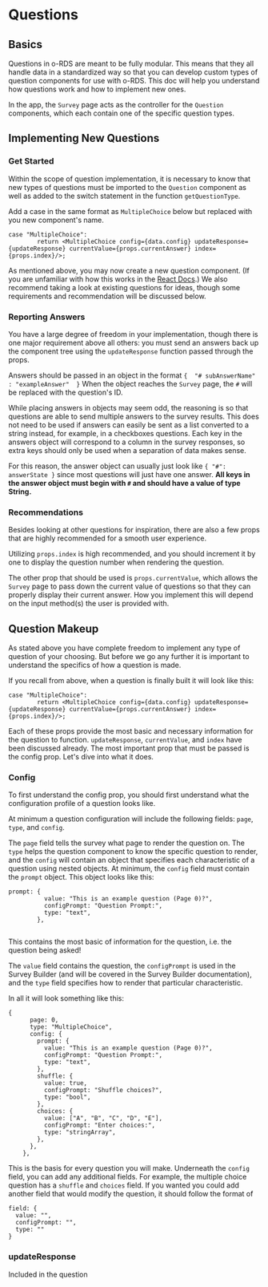 # Questions

## Basics
Questions in o-RDS are meant to be fully modular. This means that they all handle data in a standardized way so that you can develop custom types of question components for use with o-RDS. This doc will help you understand how questions work and how to implement new ones.

In the app, the `Survey` page acts as the controller for the `Question` components, which each contain one of the specific question types.

## Implementing New Questions
### Get Started
Within the scope of question implementation, it is necessary to know that new types of questions must be imported to the `Question` component as well as added to the switch statement in the function `getQuestionType`.


Add a case in the same format as `MultipleChoice` below but replaced with you new component's name.
```
case "MultipleChoice":
        return <MultipleChoice config={data.config} updateResponse={updateResponse} currentValue={props.currentAnswer} index={props.index}/>;
```
As mentioned above, you may now create a new question component. (If you are unfamiliar with how this works in the [React Docs](https://reactjs.org/docs/components-and-props.html).) We also recommend taking a look at existing questions for ideas, though some requirements and recommendation will be discussed below.

### Reporting Answers
You have a large degree of freedom in your implementation, though there is one major requirement above all others: you must send an answers back up the component tree using the `updateResponse` function passed through the props.

Answers should be passed in an object in the format 
`
{ 
  "# subAnswerName" : "exampleAnswer" 
}
` 
When the object reaches the `Survey` page, the `#` will be replaced with the question's ID. 

While placing answers in objects may seem odd, the reasoning is so that questions are able to send multiple answers to the survey results. This does not need to be used if answers can easily be sent as a list converted to a string instead, for example, in a checkboxes questions. Each key in the answers object will correspond to a column in the survey responses, so extra keys should only be used when a separation of data makes sense.

For this reason, the answer object can usually just look like 
`
{
  "#": answerState
}
` 
since most questions will just have one answer. **All keys in the answer object must begin with `#` and should have a value of type String.**

### Recommendations
Besides looking at other questions for inspiration, there are also a few props that are highly recommended for a smooth user experience.

Utilizing `props.index` is high recommended, and you should  increment it by one to display the question number when rendering the question.

The other prop that should be used is `props.currentValue`, which allows the `Survey` page to pass down the current value of questions so that they can properly display their current answer. How you implement this will depend on the input method(s) the user is provided with.

## Question Makeup
As stated above you have complete freedom to implement any type of question of your choosing. But before we go any further it is important to understand the specifics of how a question is made. 

If you recall from above, when a question is finally built it will look like this:
```
case "MultipleChoice":
        return <MultipleChoice config={data.config} updateResponse={updateResponse} currentValue={props.currentAnswer} index={props.index}/>;
```

Each of these props provide the most basic and necessary information for the question to function. `updateResponse`, `currentValue`, and `index` have been discussed already. The most important prop that must be passed is the config prop. Let's dive into what it does.

### Config
To first understand the config prop, you should first understand what the configuration profile of a question looks like. 

At minimum a question configuration will include the following fields: `page`, `type`, and `config`.

The `page` field tells the survey what page to render the question on. The `type` helps the question component to know the specific question to render, and the `config` will contain an object that specifies each characteristic of a question using nested objects. At minimum, the `config` field must contain the `prompt` object. This object looks like this:

```
prompt: {
          value: "This is an example question (Page 0)?",
          configPrompt: "Question Prompt:",
          type: "text",
        },
        
```

This contains the most basic of information for the question, i.e. the question being asked!

The `value` field contains the question, the `configPrompt` is used in the Survey Builder (and will be covered in the Survey Builder documentation), and the `type` field specifies how to render that particular characteristic.

In all it will look something like this:

```
{
      page: 0,
      type: "MultipleChoice",
      config: {
        prompt: {
          value: "This is an example question (Page 0)?",
          configPrompt: "Question Prompt:",
          type: "text",
        },
        shuffle: {
          value: true,
          configPrompt: "Shuffle choices?",
          type: "bool",
        },
        choices: {
          value: ["A", "B", "C", "D", "E"],
          configPrompt: "Enter choices:",
          type: "stringArray",
        },
      },
    },
```

This is the basis for every question you will make. Underneath the `config` field, you can add any additional fields. For example, the multiple choice question has a `shuffle` and `choices` field. If you wanted you could add another field that would modify the question, it should follow the format of
```
field: {
  value: "",
  configPrompt: "",
  type: ""
} 
```

### updateResponse
Included in the question  





